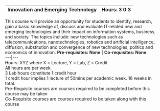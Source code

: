 **Innovation and Emerging Technology** | **Hours: 3 0 3**  
---|---  
This course will provide an opportunity for students to identify, research, gain a basic knowledge of, discuss and evaluate IT-related new and emerging technologies and their impact on information systems, business, and society. The topics include: new technologies such as telecommunications, nanotechnologies, robotics and artificial intelligence, diffusion, substitution and convergence of new technologies, politics and economics of innovation.
**Pre-requisites: None** | **Co-requisites: None**  
---|---  
Hours: XYZ where X = Lecture, Y = Lab, Z = Credit  
All hours are per week.  
3 Lab hours constitute 1 credit hour  
1 credit hour implies 1 lecture of 50mins per academic week. 16 weeks in total.  
Pre-Requisite courses are courses required to be completed before this course may be taken  
Co-Requisite courses are courses required to be taken along with this course
